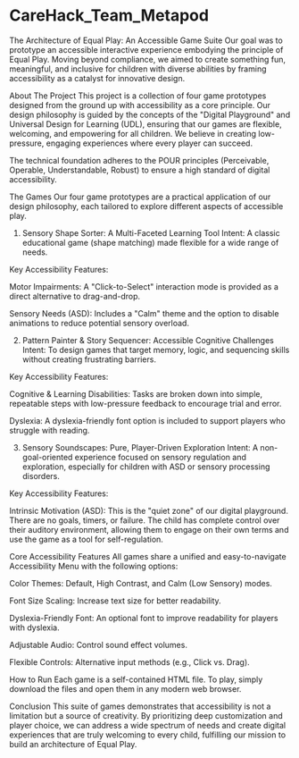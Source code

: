 # CareHack_Team_Metapod
The Architecture of Equal Play: An Accessible Game Suite
Our goal was to prototype an accessible interactive experience embodying the principle of Equal Play. Moving beyond compliance, we aimed to create something fun, meaningful, and inclusive for children with diverse abilities by framing accessibility as a catalyst for innovative design.

About The Project
This project is a collection of four game prototypes designed from the ground up with accessibility as a core principle. Our design philosophy is guided by the concepts of the "Digital Playground" and Universal Design for Learning (UDL), ensuring that our games are flexible, welcoming, and empowering for all children. We believe in creating low-pressure, engaging experiences where every player can succeed.

The technical foundation adheres to the POUR principles (Perceivable, Operable, Understandable, Robust) to ensure a high standard of digital accessibility.

The Games
Our four game prototypes are a practical application of our design philosophy, each tailored to explore different aspects of accessible play.

1. Sensory Shape Sorter: A Multi-Faceted Learning Tool
Intent: A classic educational game (shape matching) made flexible for a wide range of needs.

Key Accessibility Features:

Motor Impairments: A "Click-to-Select" interaction mode is provided as a direct alternative to drag-and-drop.

Sensory Needs (ASD): Includes a "Calm" theme and the option to disable animations to reduce potential sensory overload.

2. Pattern Painter & Story Sequencer: Accessible Cognitive Challenges
Intent: To design games that target memory, logic, and sequencing skills without creating frustrating barriers.

Key Accessibility Features:

Cognitive & Learning Disabilities: Tasks are broken down into simple, repeatable steps with low-pressure feedback to encourage trial and error.

Dyslexia: A dyslexia-friendly font option is included to support players who struggle with reading.

3. Sensory Soundscapes: Pure, Player-Driven Exploration
Intent: A non-goal-oriented experience focused on sensory regulation and exploration, especially for children with ASD or sensory processing disorders.

Key Accessibility Features:

Intrinsic Motivation (ASD): This is the "quiet zone" of our digital playground. There are no goals, timers, or failure. The child has complete control over their auditory environment, allowing them to engage on their own terms and use the game as a tool for self-regulation.

Core Accessibility Features
All games share a unified and easy-to-navigate Accessibility Menu with the following options:

Color Themes: Default, High Contrast, and Calm (Low Sensory) modes.

Font Size Scaling: Increase text size for better readability.

Dyslexia-Friendly Font: An optional font to improve readability for players with dyslexia.

Adjustable Audio: Control sound effect volumes.

Flexible Controls: Alternative input methods (e.g., Click vs. Drag).

How to Run
Each game is a self-contained HTML file. To play, simply download the files and open them in any modern web browser.

Conclusion
This suite of games demonstrates that accessibility is not a limitation but a source of creativity. By prioritizing deep customization and player choice, we can address a wide spectrum of needs and create digital experiences that are truly welcoming to every child, fulfilling our mission to build an architecture of Equal Play.
